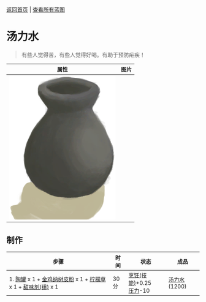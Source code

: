 [返回首页](index.md)   |  [查看所有蓝图](blueprint.md)
# 汤力水  
> 有些人觉得苦，有些人觉得好喝。有助于预防疟疾！  
  
  属性  |   图片   
 ----  |  ----:   
   |  ![](Sprite/ClayVase.png)   
  
## 制作  
步骤  |  时间  |  状态  |  成品  
----  |  ----  |  ----  |  ----  
1. [陶罐](ClayVase.md) x 1 + [金鸡纳树皮粉](QuininePowder.md) x 1 + [柠檬草](LemongrassStalks.md) x 1 + [甜味剂(组)](GpTag_Sweetener.md) x 1  |  30分  |  [烹饪(技能)](Skill_Cooking.md)+0.25<br>[压力](Stress.md)-10  |  [汤力水](LQ_TonicWater.md)(1200)  
